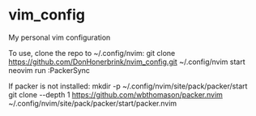 # vim_config
My personal vim configuration

To use, clone the repo to ~/.config/nvim:
	git clone https://github.com/DonHonerbrink/nvim_config.git ~/.config/nvim
	start neovim
	run :PackerSync

If packer is not installed:
	mkdir -p ~/.config/nvim/site/pack/packer/start	
	git clone --depth 1 https://github.com/wbthomason/packer.nvim ~/.config/nvim/site/pack/packer/start/packer.nvim
	



